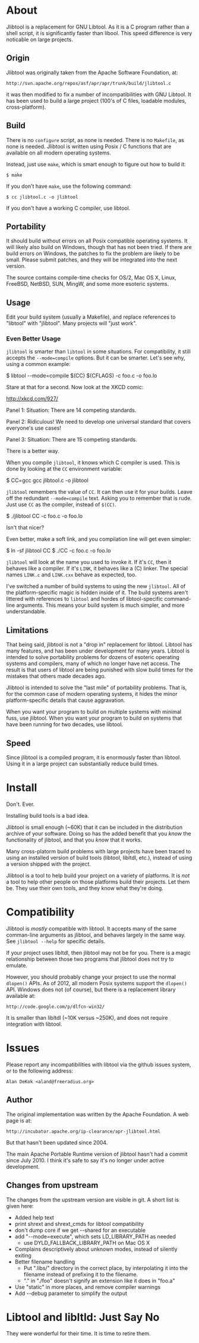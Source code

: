 # About

Jlibtool is a replacement for GNU Libtool.  As it is a C program
rather than a shell script, it is significantly faster than libool.
This speed difference is very noticable on large projects.

## Origin

Jlibtool was originally taken from the Apache Software Foundation, at:

    http://svn.apache.org/repos/asf/apr/apr/trunk/build/jlibtool.c

it was then modified to fix a number of incompatibilities with GNU
Libtool.  It has been used to build a large project (100's of C files,
loadable modules, cross-platform).

## Build

There is no `configure` script, as none is needed.  There is no
`Makefile`, as none is needed.  Jlibtool is written using Posix / C
functions that are available on all modern operating systems.

Instead, just use `make`, which is smart enough to figure out how to
build it:

    $ make

If you don't have `make`, use the following command:

    $ cc jlibtool.c -o jlibtool

If you don't have a working C compiler, use libtool.

## Portability

It should build without errors on all Posix compatible operating
systems.  It will likely also build on Windows, though that has not
been tried.  If there are build errors on Windows, the patches to fix
the problem are likely to be small.  Please submit patches, and they
will be integrated into the next version.

The source contains compile-time checks for OS/2, Mac OS X, Linux,
FreeBSD, NetBSD, SUN, MingW, and some more esoteric systems.

## Usage

Edit your build system (usually a Makefile), and replace references to
"libtool" with "jlibtool".  Many projects will "just work".

### Even Better Usage

`jlibtool` is smarter than `libtool` in some situations.  For
compatibility, it still accepts the `--mode=compile` options.  But it
can be smarter.  Let's see why, using a common example:

  $ libtool --mode=compile $(CC) $(CFLAGS) -c foo.c -o foo.lo

Stare at that for a second.  Now look at the XKCD comic:

  http://xkcd.com/927/
  
  Panel 1: Situation: There are 14 competing standards.
  
  Panel 2: Ridiculous! We need to develop one universal standard
           that covers everyone's use cases!
  
  Panel 3: Situation: There are 15 competing standards.

There is a better way.

When you compile `jlibtool`, it knows which C compiler is used.  This
is done by looking at the `CC` environment variable:

  $ CC=gcc gcc jlibtool.c -o jlibtool

`jlibtool` remembers the value of `CC`.  It can then use it for your
builds.  Leave off the redundant `--mode=compile` text.  Asking you to
remember that is rude.  Just use `CC` as the compiler, instead of
`$(CC)`.

  $ ./jlibtool CC -c foo.c -o foo.lo

Isn't that nicer?

Even better, make a soft link, and you compilation line will get even
simpler:

  $ ln -sf jlibtool CC
  $ ./CC -c foo.c -o foo.lo

`jlibtool` will look at the name you used to invoke it.  If it's `CC`,
then it behaves like a compiler.  If it's `LINK`, it behaves like a
(C) linker.  The special names `LINK.c` and `LINK.cxx` behave as
expected, too.

I've switched a number of build systems to using the new `jlibtool`.
All of the platform-specific magic is hidden inside of it.  The build
systems aren't littered with references to `libtool` and hordes of
libtool-specific command-line arguments.  This means your build system
is much simpler, and more understandable.

## Limitations

That being said, jlibtool is not a "drop in" replacement for libtool.
Libtool has many features, and has been under development for many
years.  Libtool is intended to solve portability problems for dozens
of esoteric operating systems and compilers, many of which no longer
have net access.  The result is that users of libtool are being
punished with slow build times for the mistakes that others made
decades ago.

Jlibtool is intended to solve the "last mile" of portability problems.
That is, for the common case of modern operating systems, it hides the
minor platform-specific details that cause aggravation.

When you want your program to build on multiple systems with minimal
fuss, use jlibtool.  When you want your program to build on systems
that have been running for two decades, use libtool.

## Speed

Since jlibtool is a compiled program, it is enormously faster than
libtool.  Using it in a large project can substantially reduce build
times.

# Install

Don't.  Ever.

Installing build tools is a bad idea.

Jlibtool is small enough (~60K) that it can be included in the
distribution archive of your software.  Doing so has the added benefit
that you _know_ the functionality of jlibtool, and that you _know_
that it works.

Many cross-platorm build problems with large projects have been traced
to using an installed version of build tools (libtool, libltdl, etc.),
instead of using a version shipped with the project.

Jlibtool is a tool to help build your project on a variety of
platforms.  It is _not_ a tool to help other people on those platforms
build their projects.  Let them be.  They use their own tools, and
they know what they're doing.

# Compatibility

Jlibtool is _mostly_ compatible with libtool.  It accepts many of the
same comman-line arguments as jlibtool, and behaves largely in the
same way.  See `jlibtool --help` for specific details.

If your project uses libltdl, then jlibtool may not be for you.  There
is a magic relationship between those two programs that jlibtool does
not try to emulate.

However, you should probably change your project to use the normal
`dlopen()` APIs.  As of 2012, all modern Posix systems support the
`dlopen()` API.  Windows does not (of course), but there is a
replacement library available at:

    http://code.google.com/p/dlfcn-win32/

It is smaller than libltdl (~10K versus ~250K), and does not require
integration with libtool.

# Issues

Please report any incompatibilities with libtool via the github issues
system, or to the following address:

    Alan DeKok <aland@freeradius.org>

## Author

The original implementation was written by the Apache Foundation.  A
web page is at:

    http://incubator.apache.org/ip-clearance/apr-jlibtool.html

But that hasn't been updated since 2004.

The main Apache Portable Runtime version of jlibtool hasn't had a
commit since July 2010.  I think it's safe to say it's no longer under
active development.

## Changes from upstream

The changes from the upstream version are visible in git.  A short
list is given here:

* Added help text
* print shrext and shrext_cmds for libtool compatibility
* don't dump core if we get --shared for an executable
* add "--mode=execute", which sets LD_LIBRARY_PATH as needed
  * use DYLD_FALLBACK_LIBRARY_PATH on Mac OS X
* Complains descriptively about unknown modes, instead of silently exiting
* Better filename handling
  * Put ".libs/" directory in the correct place, by interpolating it into the filename instead of prefixing it to the filename.
  * "." in "./foo" doesn't signify an extension like it does in "foo.a"
* Use "static" in more places, and remove compiler warnings
* Add --debug parameter to simplify the output

# Libtool and libltld: Just Say No

They were wonderful for their time.  It is time to retire them.
